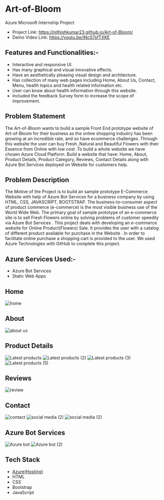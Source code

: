 # Art-of-Bloom

Azure Microsoft Internship Project
- Project Link: https://nithishkumar23.github.io/Art-of-Bloom/
- Demo Video Link: https://youtu.be/iNcS7sfTXKE

## Features and Functionalities:-
- Interactive and responsive UI.
- Has many graphical and visual innovative effects.
- Have an aesthetically pleasing visual design and architecture.
- Has collection of many web pages including Home, About Us, Contact, Menu, health topics and health related information etc.
- User can know about health information through this website.
- Included the feedback Survey form to increase the scope of improvement.
## Problem Statement
The Art-of-Bloom wants to build a sample Front End prototype website of Art-of-Bloom for their business as the online shopping industry has been growing at an incredible rate, and so have ecommerce challenges .Through this website the user can buy Fresh ,Natural and Beautiful Flowers with their Essence from Online with low cost .To build a whole website we have chosen Azure Cloud Platform. Build a website that have: Home, About, Product Details, Product Category, Reviews, Contact Details along with Azure Bot Services deployed on Website for customers help.
## Problem Description
The Motive  of the Project is to build an sample prototype E-Commerce Website with help of  Azure Bot Services for a business company by using  HTML, CSS, JAVASCRIPT, BOOTSTRAP. The business-to-consumer aspect of product commerce (e-commerce) is the most visible business use of the World Wide Web. The primary goal of sample prototype of  an e-commerce site is to sell Fresh Flowers online by solving problems of customer speedily via Azure Bot Services . This project deals with developing an e-commerce website for Online Product(Flowers) Sale. It provides the user with a catalog of different product available for purchase in the Website . In order to facilitate online purchase a shopping cart is provided to the user. We used Azure Technologies with GitHub to complete this project.
## Azure Services Used:-
- Azure Bot Services
- Static Web Apps 
## Home
![home](https://user-images.githubusercontent.com/114764945/215306375-9cea7c4f-5f8d-45ae-ab2a-7bc77d7efde7.png)
## About
![about us](https://user-images.githubusercontent.com/114764945/215306395-8f8fe60a-8802-43f1-ac59-e0238f8255a5.png)
## Product Details
![Latest products](https://user-images.githubusercontent.com/114764945/215306930-1fbe7861-f9e6-4fbb-9019-3741a95a9368.png)
![Latest products (2)](https://user-images.githubusercontent.com/114764945/215306933-792f81b7-86cb-4266-804b-c979225ea202.png)
![Latest products (3)](https://user-images.githubusercontent.com/114764945/215306936-bb2ae2bc-815e-4676-a8c6-665df8a22830.png)
![Latest products (5)](https://user-images.githubusercontent.com/114764945/215307267-dcaf192c-1ac5-4e7e-82b5-5fbdc438b8e4.png)
## Reviews
![review](https://user-images.githubusercontent.com/114764945/215307456-60ad2d86-cc71-43ae-a451-63fee7d80b55.png)
## Contact
![contact](https://user-images.githubusercontent.com/114764945/215307272-f0221b1e-f85e-4fcd-92d4-69b94a2dbb7f.png)
![social media (2)](https://user-images.githubusercontent.com/114764945/215307273-e5d8e028-2d4e-4da3-aea0-c747976528b0.png)
![social media (2)](https://user-images.githubusercontent.com/114764945/215306948-6ba76fbe-bd67-42d9-935f-bae39c239bb0.png)
## Azure Bot Services
![Azure bot](https://user-images.githubusercontent.com/114764945/215307372-814af64c-6437-4825-befe-dc0dbf6365c9.png)
![Azure bot (2)](https://user-images.githubusercontent.com/114764945/215307373-951a75e0-7ceb-4108-bff3-6c32492f6942.png)
## Tech Stack 

- [Azure(Hosting)](https://azure.microsoft.com/en-in/features/azure-portal/)
- HTML
- CSS
- Bootstrap
- JavaScript
